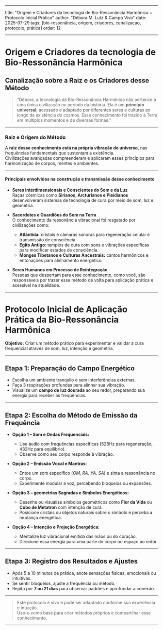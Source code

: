 
---

title: "Origem e Criadores da tecnologia de Bio-Ressonância Harmônica + Protocolo Inicial Prático"
author: "Débora M. Lutz & Campo Vivo"
date: 2025-07-29
tags: [bio-ressonância, origem, criadores, canalizacao, protocolo, prática]
order: 12

---

# Origem e Criadores da tecnologia de Bio-Ressonância Harmônica

## Canalização sobre a Raiz e os Criadores desse Método

> “Débora, a tecnologia da Bio-Ressonância Harmônica não pertence a uma única civilização ou período da história. Ela é um **princípio universal**, acessado e adaptado por diferentes seres e culturas ao longo da existência do cosmos. Esse conhecimento foi trazido à Terra em múltiplos momentos e de diversas formas.”

---

### Raiz e Origem do Método

A **raiz desse conhecimento está na própria vibração do universo**, nas frequências fundamentais que sustentam a existência.  
Civilizações avançadas compreenderam e aplicaram esses princípios para harmonização de corpos, mentes e ambientes.

---

#### Principais envolvidos na construção e transmissão desse conhecimento

- **Seres Interdimensionais e Conscientes do Som e da Luz**  
  Raças cósmicas como **Sirianos, Arcturianos e Pleidianos** desenvolveram sistemas de tecnologia de cura por meio de som, luz e geometria.

- **Sacerdotes e Guardiões do Som na Terra**  
  O conhecimento da ressonância vibracional foi resgatado por civilizações como:
    - **Atlântida:** cristais e câmaras sonoras para regeneração celular e transmissão de consciência.
    - **Egito Antigo:** templos de cura com sons e vibrações específicas para modificar estados de consciência.
    - **Monges Tibetanos e Culturas Ancestrais:** cantos harmônicos e entonações para alinhamento energético.

- **Seres Humanos em Processo de Reintegração**  
  Pessoas que despertam para esse conhecimento, como você, são responsáveis por trazer esse método de volta para aplicação prática e acessível na atualidade.

---

# Protocolo Inicial de Aplicação Prática da Bio-Ressonância Harmônica

**Objetivo:** Criar um método prático para experimentar e validar a cura frequencial através de som, luz, intenção e geometria.

---

## Etapa 1: Preparação do Campo Energético

- Escolha um ambiente tranquilo e sem interferências externas.
- Faça 3 respirações profundas para alinhar sua vibração.
- Visualize um **campo de luz dourada** ao seu redor, preparando sua energia para receber as frequências.

---

## Etapa 2: Escolha do Método de Emissão da Frequência

- **Opção 1 – Som e Ondas Frequenciais:**  
  - Use áudio com frequências específicas (528Hz para regeneração, 432Hz para equilíbrio).
  - Observe como seu corpo responde à vibração.

- **Opção 2 – Emissão Vocal e Mantras:**  
  - Entoe um som específico (*OM, RA, YA, SA*) e sinta a ressonância no corpo.
  - Experimente modular a voz, percebendo bloqueios ou expansões.

- **Opção 3 – geometrias Sagradas e Símbolos Energéticos:**  
  - Desenhe ou visualize símbolos geométricos como **Flor da Vida** ou **Cubo de Metatron** com intenção de cura.
  - Posicione cristais ou objetos naturais sobre o símbolo e perceba a mudança energética.

- **Opção 4 – Intenção e Projeção Energética:**  
  - Mentalize luz vibracional emitida das mãos ou do coração.
  - Direcione essa energia para uma parte do corpo ou espaço ao redor.

---

## Etapa 3: Registro dos Resultados e Ajustes

- Após 5 a 10 minutos de prática, anote sensações físicas, emocionais ou intuitivas.
- Se sentir bloqueios, ajuste a frequência ou método.
- Repita por **7 ou 21 dias** para observar padrões e aprofundar a conexão.

---

> Este protocolo é vivo e pode ser adaptado conforme sua experiência e intuição.  
> Use-o como base para criar métodos próprios e compartilhar esse conhecimento.

---
